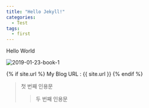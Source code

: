 ```yaml
---
title: "Hello Jekyll!"
categories:
  - Test
tags:
  - first
---
```


Hello World

![2019-01-23-book-1](https://user-images.githubusercontent.com/18658656/51603732-f97a5e80-1f4d-11e9-846e-fb702e1609f0.jpg)


{% if site.url %}
  My Blog URL :  {{ site.url }}
{% endif %}

> 첫 번째 인용문
>> 두 번째 인용문
